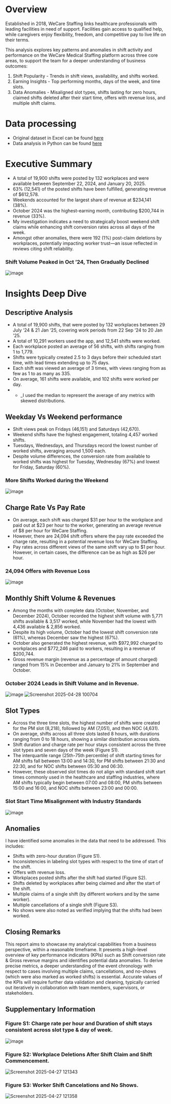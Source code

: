 # Overview
Established in 2018, WeCare Staffing links healthcare professionals with leading facilities in need of support. Facilities gain access to qualified help, while caregivers enjoy flexibility, freedom, and competitive pay to live life on their terms.

This analysis explores key patterns and anomalies in shift activity and performance on the WeCare Medical Staffing platform across three core areas, to support the team for a deeper understanding of business outcomes:
1.	Shift Popularity - Trends in shift views, availability, and shifts worked.
2.	Earning Insights - Top performing months, days of the week, and time slots.
3.	Data Anomalies - Misaligned slot types, shifts lasting for zero hours, claimed shifts deleted after their start time, offers with revenue loss, and multiple shift claims.

# Data processing
- Original dataset in Excel can be found [here](https://github.com/shilpakarumanchi/WeCare/blob/56df8f77df12083a9a22cc7fe28fc0688aa5fe9f/connect_shift_python.xlsx)
- Data analysis in Python can be found [here](https://github.com/shilpakarumanchi/WeCare/blob/50329be245995c138291e4545d7a26a4135ec96b/shifts-analysis%20(2).ipynb)


# Executive Summary
- A total of 19,900 shifts were posted by 132 workplaces and were available between September 22, 2024, and January 20, 2025.
- 63% (12,541) of the posted shifts have been fulfilled, generating revenue of $612,578.
- Weekends accounted for the largest share of revenue at $234,141 (38%).
- October 2024 was the highest-earning month, contributing $200,744 in revenue (33%).
- My investigation indicates a need to strategically boost weekend shift claims while enhancing shift conversion rates across all days of the week.
- Amongst other anomalies, there were 192 (1%) post-claim deletions by workplaces, potentially impacting worker trust—an issue reflected in reviews citing shift reliability.

### Shift Volume Peaked in Oct ’24, Then Gradually Declined   
![image](https://github.com/user-attachments/assets/19e382ac-aaee-4fce-af6e-d890715b9f21)


# Insights Deep Dive
## Descriptive Analysis
- A total of 19,900 shifts, that were posted by 132 workplaces between 29 July ‘24 & 21 Jan ‘25, covering work periods from 22 Sep ‘24 to 20 Jan ’25.
-	A total of 10,291 workers used the app, and 12,541 shifts were worked.
-	Each workplace posted an average of 56 shifts, with shifts ranging from 1 to 1,779.
-	Shifts were typically created 2.5 to 3 days before their scheduled start time, with lead times extending up to 75 days.
-	Each shift was viewed an average of 3 times, with views ranging from as few as 1 to as many as 335.
-	On average, 161 shifts were available, and 102 shifts were worked per day.
- * _I used the median to represent the average of any metrics with skewed distributions.
## Weekday Vs Weekend performance
-	Shift views peak on Fridays (46,151) and Saturdays (42,670).
-	Weekend shifts have the highest engagement, totaling 4,457 worked shifts.
-	Tuesdays, Wednesdays, and Thursdays record the lowest number of worked shifts, averaging around 1,500 each.
-	Despite volume differences, the conversion rate from available to worked shifts was highest for Tuesday, Wednesday (67%) and lowest for Friday, Saturday (60%).

### More Shifts Worked during the Weekend
![image](https://github.com/user-attachments/assets/12c6a2a7-33ce-4065-be58-02bb47862e9b)

## Charge Rate Vs Pay Rate
-	On average, each shift was charged $31 per hour to the workplace and paid out at $23 per hour to the worker, generating an average revenue of $8 per hour for WeCare Staffing.
-	However, there are 24,094 shift offers where the pay rate exceeded the charge rate, resulting in a potential revenue loss for WeCare Staffing.
-	Pay rates across different views of the same shift vary up to $1 per hour. However, in certain cases, the difference can be as high as $26 per hour.
### 24,094 Offers with Revenue Loss
![image](https://github.com/user-attachments/assets/523022e4-1474-4640-9003-e01c60ab4206)

 
## Monthly Shift Volume & Revenues
-	Among the months with complete data (October, November, and December 2024), October recorded the highest shift volume with 5,771 shifts available & 3,517 worked, while November had the lowest with 4,436 available & 2,856 worked.
-	Despite its high volume, October had the lowest shift conversion rate (61%), whereas December saw the highest (67%).
-	October also generated the highest revenue, with $972,992 charged to workplaces and $772,246 paid to workers, resulting in a revenue of $200,744.
-	Gross revenue margin (revenue as a percentage of amount charged) ranged from 15% in December and January to 21% in September and October.

### October 2024 Leads in Shift Volume and in Revenue.
![image](https://github.com/user-attachments/assets/6b73db91-cbb8-462b-9e93-fa2a9fc3728a)
![Screenshot 2025-04-28 100704](https://github.com/user-attachments/assets/6b5b5f0b-86b9-47f1-8917-c9dcb37191a3)

 
## Slot Types
-	Across the three time slots, the highest number of shifts were created for the PM slot (8,218), followed by AM (7,051), and then NOC (4,631).
-	On average, shifts across all three slots lasted 8 hours, with durations ranging from 0 to 18 hours, showing a similar distribution across slots.
-	Shift duration and charge rate per hour stays consistent across the three slot types and seven days of the week (Figure S1).
-	The interquartile range (25th-75th percentile) of shift starting times for AM shifts fall between 13:00 and 14:30, for PM shifts between 21:30 and 22:30, and for NOC shifts between 05:30 and 06:30.
-	However, these observed slot times do not align with standard shift start times commonly used in the healthcare and staffing industries, where AM shifts typically begin between 07:00 and 08:00, PM shifts between 15:00 and 16:00, and NOC shifts between 23:00 and 00:00.
### Slot Start Time Misalignment with Industry Standards
![image](https://github.com/user-attachments/assets/c5954eb6-c916-4209-8f10-c61e829a9bc4)

 ## Anomalies
I have identified some anomalies in the data that need to be addressed. This includes:
-	Shifts with zero-hour duration (Figure S1).
-	Inconsistencies in labeling slot types with respect to the time of start of the shift.
-	Offers with revenue loss.
-	Workplaces posted shifts after the shift had started (Figure S2).
-	Shifts deleted by workplaces after being claimed and after the start of the shift.
-	Multiple claims of a single shift (by different workers and by the same worker).
-	Multiple cancellations of a single shift (Figure S3).
-	No shows were also noted as verified implying that the shifts had been worked.
## Closing Remarks
This report aims to showcase my analytical capabilities from a business perspective, within a reasonable timeframe. It presents a high-level overview of key performance indicators (KPIs) such as Shift conversion rate & Gross revenue margins and identifies potential data anomalies. To derive precise metrics, a deeper understanding of the event chronology with respect to cases involving multiple claims, cancellations, and no-shows (which were also marked as worked shifts) is essential. Accurate values of the KPIs will require further data validation and cleaning, typically carried out iteratively in collaboration with team members, supervisors, or stakeholders.

## Supplementary Information
### Figure S1: Charge rate per hour and Duration of shift stays consistent across slot type & day of week.
![image](https://github.com/user-attachments/assets/5f7a7bd2-b175-4b38-a9c7-2a8710c9836f)

### Figure S2: Workplace Deletions After Shift Claim and Shift Commencement.
![Screenshot 2025-04-27 121343](https://github.com/user-attachments/assets/1ffccd60-eca1-4e66-92f5-53bb5f17dad0)
 
### Figure S3: Worker Shift Cancelations and No Shows.
 ![Screenshot 2025-04-27 121358](https://github.com/user-attachments/assets/9c4039c1-cb91-4a59-9670-367b45eb832d)


